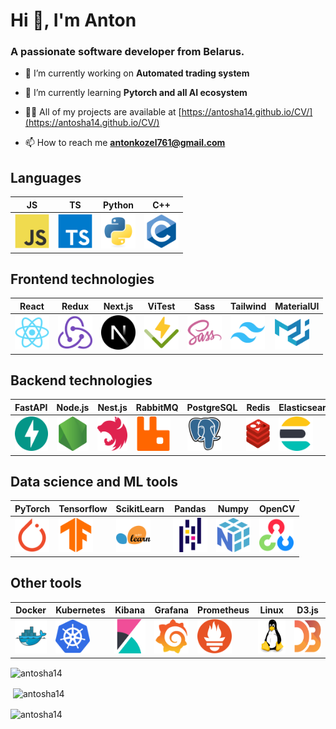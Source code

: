 <h1 align="left">Hi 👋, I'm Anton</h1>
<h3 align="left">A passionate software developer from Belarus.</h3>

- 🔭 I’m currently working on **Automated trading system**

- 🌱 I’m currently learning **Pytorch and all AI ecosystem**

- 👨‍💻 All of my projects are available at [https://antosha14.github.io/CV/](https://antosha14.github.io/CV/)

- 📫 How to reach me **antonkozel761@gmail.com**


## Languages
| JS                                                                                                                                          | TS                                                                                                                             | Python                                                                                                                                                              | C++                                                                                                                                                 |
| ------------------------------------------------------------------------------------------------------------------------------------------------- | ----------------------------------------------------------------------------------------------------------------------------- | ---------------------------------------------------------------------------------------------------------------------------------------------------------------- | -------------------------------------------------------------------------------------------------------------------------------------------------------- | 
| <img src="https://github.com/devicons/devicon/blob/master/icons/javascript/javascript-original.svg" title="JavaScript" alt="JavaScript" width="55" height="55"/> | <img src="https://github.com/devicons/devicon/blob/master/icons/typescript/typescript-original.svg" title="Typescript"  alt="Typescript" width="55" height="55"/> | <img src="https://github.com/devicons/devicon/blob/master/icons/python/python-original.svg" title="Python"  alt="Python" width="55" height="55"/> | <img src="https://github.com/devicons/devicon/blob/master/icons/c/c-original.svg" title="C"  alt="C" width="55" height="55"/> |


## Frontend technologies
| React | Redux | Next.js | ViTest | Sass | Tailwind | MaterialUI |
|-------|-------|---------|--------|------|----------|------------|
| <img src="https://github.com/devicons/devicon/blob/master/icons/react/react-original.svg" title="React" alt="React" width="55" height="55"/> | <img src="https://github.com/devicons/devicon/blob/master/icons/redux/redux-original.svg" title="Redux"  alt="Redux" width="55" height="55"/> | <img src="https://github.com/devicons/devicon/blob/master/icons/nextjs/nextjs-original.svg" title="Next.js"  alt="Next.js" width="55" height="55"/> | <img src="https://github.com/devicons/devicon/blob/master/icons/vitest/vitest-original.svg" title="ViTest"  alt="ViTest" width="55" height="55"/> | <img src="https://github.com/devicons/devicon/blob/master/icons/sass/sass-original.svg" title="Sass"  alt="Sass" width="55" height="55"/> | <img src="https://github.com/devicons/devicon/blob/master/icons/tailwindcss/tailwindcss-original.svg" title="Tailwind" alt="Tailwind" width="55" height="55"/> | <img src="https://github.com/devicons/devicon/blob/master/icons/materialui/materialui-original.svg" title="MaterialUI" alt="MaterialUI" width="55" height="55"/> |

## Backend technologies
| FastAPI | Node.js | Nest.js | RabbitMQ | PostgreSQL | Redis | Elasticsearch |
|---------|---------|---------|----------|------------|-------|---------------|
| <img src="https://github.com/devicons/devicon/blob/master/icons/fastapi/fastapi-original.svg" title="FastAPI" alt="FastAPI" width="55" height="55"/> | <img src="https://github.com/devicons/devicon/blob/master/icons/nodejs/nodejs-original.svg" title="Node.js"  alt="Node.js" width="55" height="55"/> | <img src="https://github.com/devicons/devicon/blob/master/icons/nestjs/nestjs-original.svg" title="Nest.js"  alt="Nest.js" width="55" height="55"/> | <img src="https://github.com/devicons/devicon/blob/master/icons/rabbitmq/rabbitmq-original.svg" title="RabbitMQ"  alt="RabbitMQ" width="55" height="55"/> | <img src="https://github.com/devicons/devicon/blob/master/icons/postgresql/postgresql-original.svg" title="PostgreSQL" alt="PostgreSQL" width="55" height="55"/> | <img src="https://github.com/devicons/devicon/blob/master/icons/redis/redis-original.svg" title="Redis" alt="Redis" width="55" height="55"/> | <img src="https://github.com/devicons/devicon/blob/master/icons/elasticsearch/elasticsearch-original.svg" title="Elasticsearch" alt="Elasticsearch" width="55" height="55"/> |

## Data science and ML tools
| PyTorch | Tensorflow | ScikitLearn | Pandas | Numpy | OpenCV | 
|---------|------------|-------------|--------|-------|--------|
| <img src="https://github.com/devicons/devicon/blob/master/icons/pytorch/pytorch-original.svg" title="PyTorch" alt="PyTorch" width="55" height="55"/> | <img src="https://github.com/devicons/devicon/blob/master/icons/tensorflow/tensorflow-original.svg" title="Tensorflow"  alt="Tensorflow" width="55" height="55"/> | <img src="https://github.com/devicons/devicon/blob/master/icons/scikitlearn/scikitlearn-original.svg" title="ScikitLearn"  alt="ScikitLearn" width="55" height="55"/> | <img src="https://github.com/devicons/devicon/blob/master/icons/pandas/pandas-original.svg" title="Pandas"  alt="Pandas" width="55" height="55"/> | <img src="https://github.com/devicons/devicon/blob/master/icons/numpy/numpy-original.svg" title="Numpy" alt="Numpy" width="55" height="55"/> | <img src="https://github.com/devicons/devicon/blob/master/icons/opencv/opencv-original.svg" title="OpenCV" alt="OpenCV" width="55" height="55"/> |

## Other tools
| Docker | Kubernetes | Kibana | Grafana | Prometheus | Linux | D3.js |
|--------|------------|--------|---------|------------|-------|-------|
| <img src="https://github.com/devicons/devicon/blob/master/icons/docker/docker-original.svg" title="Docker" alt="Docker" width="55" height="55"/> | <img src="https://github.com/devicons/devicon/blob/master/icons/kubernetes/kubernetes-original.svg" title="Kubernetes"  alt="Kubernetes" width="55" height="55"/> | <img src="https://github.com/devicons/devicon/blob/master/icons/kibana/kibana-original.svg" title="Kibana"  alt="Kibana" width="55" height="55"/> | <img src="https://github.com/devicons/devicon/blob/master/icons/grafana/grafana-original.svg" title="Grafana"  alt="Grafana" width="55" height="55"/> | <img src="https://github.com/devicons/devicon/blob/master/icons/prometheus/prometheus-original.svg" title="Prometheus" alt="Prometheus" width="55" height="55"/> | <img src="https://github.com/devicons/devicon/blob/master/icons/linux/linux-original.svg" title="Linux" alt="Linux" width="55" height="55"/> | <img src="https://github.com/devicons/devicon/blob/master/icons/d3js/d3js-original.svg" title="D3.js" alt="D3.js" width="55" height="55"/> | <img src="https://github.com/devicons/devicon/blob/master/icons/d3js/d3js-original.svg" title="D3.js" alt="D3.js" width="55" height="55"/> |

<p><img align="center" src="https://github-readme-stats.vercel.app/api/top-langs?username=antosha14&show_icons=true&locale=en&layout=compact" alt="antosha14" /></p>

<p>&nbsp;<img align="center" src="https://github-readme-stats.vercel.app/api?username=antosha14&show_icons=true&locale=en" alt="antosha14" /></p>

<p><img align="center" src="https://github-readme-streak-stats.herokuapp.com/?user=antosha14&" alt="antosha14" /></p>
